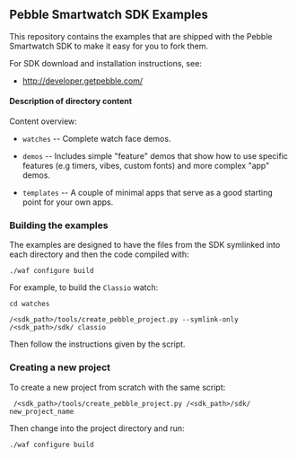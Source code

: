 ## Pebble Smartwatch SDK Examples

This repository contains the examples that are shipped with the Pebble
Smartwatch SDK to make it easy for you to fork them.

For SDK download and installation instructions, see:

 * <http://developer.getpebble.com/>


#### Description of directory content

Content overview:

 * `watches` -- Complete watch face demos.

 * `demos` -- Includes simple "feature" demos that show how to use
              specific features (e.g timers, vibes, custom fonts) and
              more complex "app" demos.

 * `templates` -- A couple of minimal apps that serve as a good
                  starting point for your own apps.


### Building the examples

The examples are designed to have the files from the SDK symlinked
into each directory and then the code compiled with:

    ./waf configure build

For example, to build the `Classio` watch:

    cd watches

    /<sdk_path>/tools/create_pebble_project.py --symlink-only /<sdk_path>/sdk/ classio

Then follow the instructions given by the script.


### Creating a new project

To create a new project from scratch with the same script:

     /<sdk_path>/tools/create_pebble_project.py /<sdk_path>/sdk/ new_project_name

Then change into the project directory and run:

    ./waf configure build

